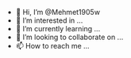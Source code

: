 - 👋 Hi, I’m @Mehmet1905w
- 👀 I’m interested in ...
- 🌱 I’m currently learning ...
- 💞️ I’m looking to collaborate on ...
- 📫 How to reach me ...

<!---
Mehmet1905w/Mehmet1905w is a ✨ special ✨ repository because its `README.md` (this file) appears on your GitHub profile.
You can click the Preview link to take a look at your changes.
--->
